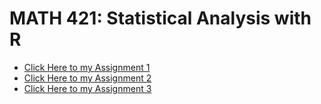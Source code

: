 # MATH 421: Statistical Analysis with R

- [Click Here to my Assignment 1](Assignment1.html)
- [Click Here to my Assignment 2](Assignment2.html)
- [Click Here to my Assignment 3](Assignment3.html)